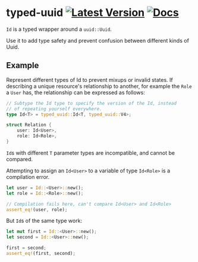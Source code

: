 # typed-uuid [![Latest Version]][crates.io] [![Docs]][docs.rs]

[Latest Version]: https://img.shields.io/crates/v/typed-uuid
[crates.io]: https://crates.io/crates/typed-uuid
[Docs]: https://docs.rs/typed-uuid/badge.svg
[docs.rs]: https://docs.rs/typed-uuid

<!-- cargo-rdme start -->

`Id` is a typed wrapper around a `uuid::Uuid`.

Use it to add type safety and prevent confusion between different kinds of Uuid.

## Example
Represent different types of Id to prevent mixups or invalid states. If describing
a unique resource's relationship to another, for example the `Role` a `User` has,
the relationship can be expressed as follows:
```rust
// Subtype the Id type to specify the version of the Id, instead
// of repeating yourself everywhere.
type Id<T> = typed_uuid::Id<T, typed_uuid::V4>;

struct Relation {
    user: Id<User>,
    role: Id<Role>,
}
```
`Id`s with different `T` parameter types are incompatible, and cannot be compared.

Attempting to assign an `Id<User>` to a variable of type `Id<Role>` is a compilation error.
```rust
let user = Id::<User>::new();
let role = Id::<Role>::new();

// Compilation fails here, can't compare Id<User> and Id<Role>
assert_eq!(user, role);
```

But `Id`s of the same type work:
```rust
let mut first = Id::<User>::new();
let second = Id::<User>::new();

first = second;
assert_eq!(first, second);
```

<!-- cargo-rdme end -->
